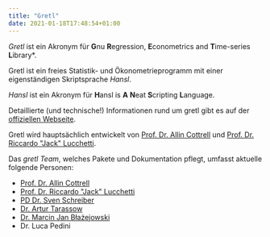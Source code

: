```yaml
---
title: "Gretl"
date: 2021-01-18T17:48:54+01:00
---
```


*Gretl* ist ein  Akronym für **G**nu **R**egression, **E**conometrics and **T**ime-series **L**ibrary*.


Gretl ist ein freies Statistik- und Ökonometrieprogramm mit einer eigenständigen Skriptsprache *Hansl*.

*Hansl* ist ein Akronym für **H**ansl is **A** **N**eat **S**cripting **L**anguage.

Detaillierte (und technische!) Informationen rund um gretl gibt es auf der [offiziellen Webseite](http://gretl.sourceforge.net/).

Gretl wird hauptsächlich entwickelt von [Prof. Dr. Allin Cottrell](http://users.wfu.edu/cottrell/) und [Prof. Dr. Riccardo "Jack" Lucchetti](http://www2.econ.univpm.it/servizi/hpp/lucchetti/ects_en.html).

Das *gretl Team*, welches Pakete und Dokumentation pflegt, umfasst aktuelle folgende Personen:
- [Prof. Dr. Allin Cottrell](http://users.wfu.edu/cottrell/)
- [Prof. Dr. Riccardo "Jack" Lucchetti](http://www2.econ.univpm.it/servizi/hpp/lucchetti/ects_en.html)
- [PD Dr. Sven Schreiber](http://econ.svens.de/)
- [Dr. Artur Tarassow](https://github.com/atecon/)
- [Dr. Marcin Jan Błażejowski](https://www.researchgate.net/profile/Marcin-Blazejowski)
- Dr. Luca Pedini


